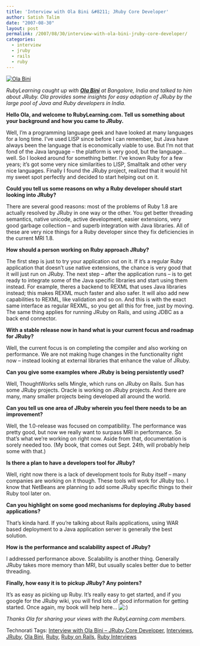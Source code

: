 ```yaml
---
title: 'Interview with Ola Bini &#8211; JRuby Core Developer'
author: Satish Talim
date: "2007-08-30"
layout: post
permalink: /2007/08/30/interview-with-ola-bini-jruby-core-developer/
categories:
  - interview
  - jruby
  - rails
  - ruby
---
```

[![Ola
Bini](http://www.rubylearning.com/images/ola.jpg)](http://www.rubylearning.com/images/ola.jpg "Ola Bini")

*RubyLearning caught up with **[Ola
Bini](http://ola-bini.blogspot.com/)** at Bangalore, India and talked to
him about JRuby. Ola provides some insights for easy adoption of JRuby
by the large pool of Java and Ruby developers in India.*
<!--more-->

**Hello Ola, and welcome to RubyLearning.com. Tell us something about
your background and how you came to JRuby.**

Well, I’m a programming language geek and have looked at many languages
for a long time. I’ve used LISP since before I can remember, but Java
have always been the language that is economically viable to use. But
I’m not that fond of the Java language – the platform is very good, but
the language… well. So I looked around for something better. I’ve known
Ruby for a few years; it’s got some very nice similarities to LISP,
Smalltalk and other very nice languages. Finally I found the JRuby
project, realized that it would hit my sweet spot perfectly and decided
to start helping out on it.

**Could you tell us some reasons on why a Ruby developer should start
looking into JRuby?**

There are several good reasons: most of the problems of Ruby 1.8 are
actually resolved by JRuby in one way or the other. You get better
threading semantics, native unicode, active development, easier
extensions, very good garbage collection – and superb integration with
Java libraries. All of these are very nice things for a Ruby developer
since they fix deficiencies in the current MRI 1.8.

**How should a person working on Ruby approach JRuby?**

The first step is just to try your application out on it. If it’s a
regular Ruby application that doesn’t use native extensions, the chance
is very good that it will just run on JRuby. The next step – after the
application runs – is to get ready to integrate some of the Java
specific libraries and start using them instead. For example, theres a
backend to REXML that uses Java libraries instead; this makes REXML much
faster and also safer. It will also add new capabilities to REXML, like
validation and so on. And this is with the exact same interface as
regular REXML, so you get all this for free, just by moving. The same
thing applies for running JRuby on Rails, and using JDBC as a back end
connector.

**With a stable release now in hand what is your current focus and
roadmap for JRuby?**

Well, the current focus is on completing the compiler and also working
on performance. We are not making huge changes in the functionality
right now – instead looking at external libraries that enhance the value
of JRuby.

**Can you give some examples where JRuby is being persistently used?**

Well, ThoughtWorks sells Mingle, which runs on JRuby on Rails. Sun has
some JRuby projects. Oracle is working on JRuby projects. And there are
many, many smaller projects being developed all around the world.

**Can you tell us one area of JRuby wherein you feel there needs to be
an improvement?**

Well, the 1.0-release was focused on compatibility. The performance was
pretty good, but now we really want to surpass MRI in performance. So
that’s what we’re working on right now. Aside from that, documentation
is sorely needed too. (My book, that comes out Sept. 24th, will probably
help some with that.)

**Is there a plan to have a developers tool for JRuby?**

Well, right now there is a lack of development tools for Ruby itself –
many companies are working on it though. These tools will work for JRuby
too. I know that NetBeans are planning to add some JRuby specific things
to their Ruby tool later on.

**Can you highlight on some good mechanisms for deploying JRuby based
applications?**

That’s kinda hard. If you’re talking about Rails applications, using WAR
based deployment to a Java application server is generally the best
solution.

**How is the performance and scalability aspect of JRuby?**

I addressed performance above. Scalability is another thing. Generally
JRuby takes more memory than MRI, but usually scales better due to
better threading.

**Finally, how easy it is to pickup JRuby? Any pointers?**

It’s as easy as picking up Ruby. It’s really easy to get started, and if
you google for the JRuby wiki, you will find lots of good information
for getting started. Once again, my book will help here…
![:)](http://rubylearning.com/blog/wp-includes/images/smilies/icon_smile.gif)

*Thanks Ola for sharing your views with the RubyLearning.com members.*

Technorati Tags: [Interview with Ola Bini – JRuby Core
Developer](http://technorati.com/tag/Interview+with+Ola+Bini+%26%238211%3B+JRuby+Core+Developer),
[Interviews](http://technorati.com/tag/Interviews),
[JRuby](http://technorati.com/tag/JRuby), [Ola
Bini](http://technorati.com/tag/Ola+Bini),
[Ruby](http://technorati.com/tag/Ruby), [Ruby on
Rails](http://technorati.com/tag/Ruby+on+Rails), [Ruby
Interviews](http://technorati.com/tag/Ruby+Interviews)
